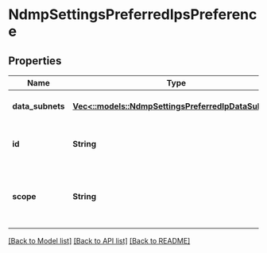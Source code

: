 # NdmpSettingsPreferredIpsPreference

## Properties
Name | Type | Description | Notes
------------ | ------------- | ------------- | -------------
**data_subnets** | [**Vec<::models::NdmpSettingsPreferredIpDataSubnet>**](NdmpSettingsPreferredIpDataSubnet.md) |  | [optional] [default to null]
**id** | **String** | The unique display id, same as scope | [optional] [default to null]
**scope** | **String** | Either cluster or a network subnet defined in OneFS. | [optional] [default to null]

[[Back to Model list]](../README.md#documentation-for-models) [[Back to API list]](../README.md#documentation-for-api-endpoints) [[Back to README]](../README.md)



